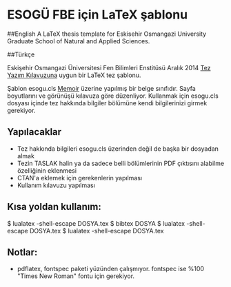 # ESOGÜ FBE için LaTeX şablonu

##English
A LaTeX thesis template for Eskisehir Osmangazi University Graduate School of Natural and Applied Sciences. 

##Türkçe

Eskişehir Osmangazi Üniversitesi Fen Bilimleri Enstitüsü Aralık 2014 [Tez Yazım Kılavuzuna] uygun bir LaTeX tez şablonu.  

Şablon esogu.cls [Memoir] üzerine yapılmış bir belge sınıfıdır. Sayfa boyutlarını ve görünüşü kılavuza göre düzenliyor. Kullanmak için esogu.cls dosyası içinde tez hakkında bilgiler bölümüne kendi bilgilerinizi girmek gerekiyor. 

## Yapılacaklar

- Tez hakkında bilgileri esogu.cls üzerinden değil de başka bir dosyadan almak
- Tezin TASLAK halin ya da sadece belli bölümlerinin PDF çıktısını alabilme özelliğinin eklenmesi
- CTAN'a eklemek için gerekenlerin yapılması
- Kullanım kılavuzu yapılması

## Kısa yoldan kullanım:
   $ lualatex -shell-escape DOSYA.tex
   $ bibtex DOSYA
   $ lualatex -shell-escape DOSYA.tex
   $ lualatex -shell-escape DOSYA.tex

## Notlar:
- pdflatex, fontspec paketi yüzünden çalışmıyor. fontspec ise %100 "Times New Roman" fontu için gerekiyor.

[Tez Yazım Kılavuzuna]: http://fenenst.ogu.edu.tr/
[Memoir]: http://www.ctan.org/tex-archive/macros/latex/contrib/memoir/
